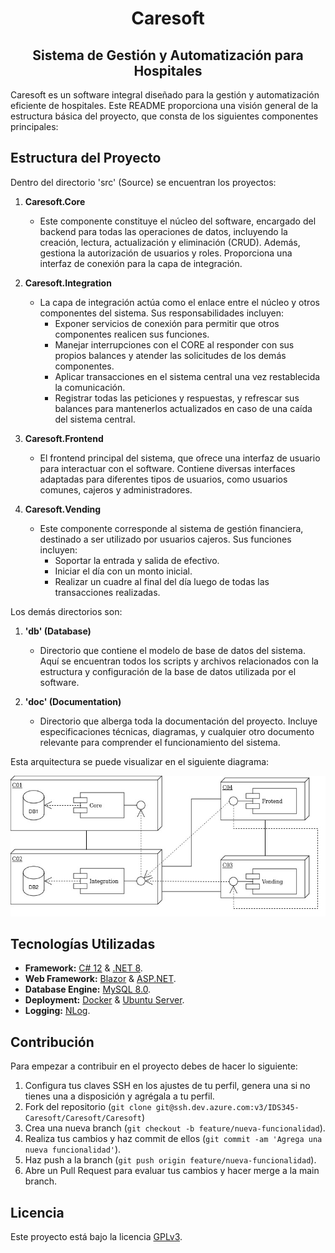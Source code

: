 <h1 align="center">Caresoft</h1>
<h2 align="center">Sistema de Gestión y Automatización para Hospitales</h2>

Caresoft es un software integral diseñado para la gestión y automatización eficiente de hospitales. Este README proporciona una visión general de la estructura básica del proyecto, que consta de los siguientes componentes principales:

## Estructura del Proyecto

Dentro del directorio 'src' (Source) se encuentran los proyectos:

1. **Caresoft.Core**
   - Este componente constituye el núcleo del software, encargado del backend para todas las operaciones de datos, incluyendo la creación, lectura, actualización y eliminación (CRUD). Además, gestiona la autorización de usuarios y roles. Proporciona una interfaz de conexión para la capa de integración.

2. **Caresoft.Integration**
   - La capa de integración actúa como el enlace entre el núcleo y otros componentes del sistema. Sus responsabilidades incluyen:
     - Exponer servicios de conexión para permitir que otros componentes realicen sus funciones.
     - Manejar interrupciones con el CORE al responder con sus propios balances y atender las solicitudes de los demás componentes.
     - Aplicar transacciones en el sistema central una vez restablecida la comunicación.
     - Registrar todas las peticiones y respuestas, y refrescar sus balances para mantenerlos actualizados en caso de una caída del sistema central.

3. **Caresoft.Frontend**
   - El frontend principal del sistema, que ofrece una interfaz de usuario para interactuar con el software. Contiene diversas interfaces adaptadas para diferentes tipos de usuarios, como usuarios comunes, cajeros y administradores.

4. **Caresoft.Vending**
   - Este componente corresponde al sistema de gestión financiera, destinado a ser utilizado por usuarios cajeros. Sus funciones incluyen:
     - Soportar la entrada y salida de efectivo.
     - Iniciar el día con un monto inicial.
     - Realizar un cuadre al final del día luego de todas las transacciones realizadas.

Los demás directorios son:

1. **'db' (Database)**
   - Directorio que contiene el modelo de base de datos del sistema. Aquí se encuentran todos los scripts y archivos relacionados con la estructura y configuración de la base de datos utilizada por el software.

2. **'doc' (Documentation)**
   - Directorio que alberga toda la documentación del proyecto. Incluye especificaciones técnicas, diagramas, y cualquier otro documento relevante para comprender el funcionamiento del sistema.

Esta arquitectura se puede visualizar en el siguiente diagrama:

![Diagrama de componentes del sistema](./doc/diagrams/system-components.jpg)

## Tecnologías Utilizadas

- **Framework:** [C# 12](https://learn.microsoft.com/en-us/dotnet/csharp/) & [.NET 8](https://dotnet.microsoft.com/en-us/).
- **Web Framework:** [Blazor](https://dotnet.microsoft.com/en-us/apps/aspnet/web-apps/blazor) & [ASP.NET](https://dotnet.microsoft.com/en-us/learn/aspnet/what-is-aspnet).
- **Database Engine:** [MySQL 8.0](https://www.mysql.com/).
- **Deployment:** [Docker](https://www.docker.com/) & [Ubuntu Server](https://ubuntu.com/download/server).
- **Logging:** [NLog](https://nlog-project.org/).

## Contribución

Para empezar a contribuir en el proyecto debes de hacer lo siguiente:

1. Configura tus claves SSH en los ajustes de tu perfil, genera una si no tienes una a disposición y agrégala a tu perfil.
2. Fork del repositorio (`git clone git@ssh.dev.azure.com:v3/IDS345-Caresoft/Caresoft/Caresoft`)
3. Crea una nueva branch (`git checkout -b feature/nueva-funcionalidad`).
4. Realiza tus cambios y haz commit de ellos (`git commit -am 'Agrega una nueva funcionalidad'`).
5. Haz push a la branch (`git push origin feature/nueva-funcionalidad`).
6. Abre un Pull Request para evaluar tus cambios y hacer merge a la main branch.

## Licencia

Este proyecto está bajo la licencia [GPLv3](LICENSE).